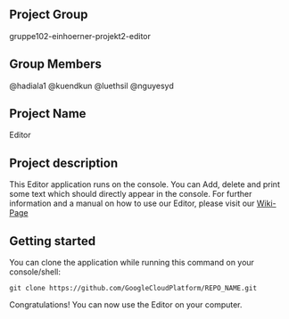 ## Project Group
gruppe102-einhoerner-projekt2-editor

## Group Members
@hadiala1 @kuendkun @luethsil @nguyesyd

## Project Name
Editor

## Project description
This Editor application runs on the console. You can Add, delete and print some text which should directly appear in the console.
For further information and a manual on how to use our Editor, please visit our [Wiki-Page](https://github.zhaw.ch/pm1-it19azh-ehri-fame-muon/gruppe102-einhoerner-projekt2-editor/wiki)

## Getting started
You can clone the application while running this command on your console/shell:
```
git clone https://github.com/GoogleCloudPlatform/REPO_NAME.git
```
Congratulations! You can now use the Editor on your computer.
